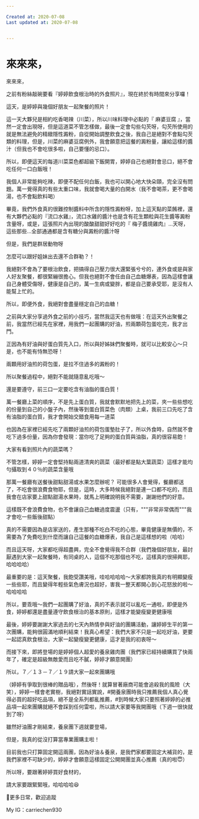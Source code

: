 ```yaml
---

Created at: 2020-07-08
Last updated at: 2020-07-08


---
```


# 來來來，


來來來，

之前有粉絲敲碗要看『婷婷飲食根治時的外食照片』，現在終於有時間來分享囉！

這天，是婷婷與幾個好朋友一起聚餐的照片！

這一天大夥兒是相約吃香喝辣（川菜），所以川味料理中必點的『 麻婆豆腐 』，當然一定會出現呀，但是這道菜不管怎樣做，最後一定會勾些勾芡呀，勾芡所使用的就是無法避免的精緻隱性澱粉，自從開始調整飲食之後，我自己是絕對不會點勾芡類的料理，但是，川菜的麻婆豆腐例外，我會願意把這餐的澱粉量，讓給這樣的醬汁（但我也不會吃很多啦，自己要懂的忌口）。

所以，即便這天的每道川菜菜色都超級下飯開胃，婷婷自己也絕對會忌口，絕不會吃任何一口白飯哦！

我個人非常能夠吃辣，即便不配任何白飯，我也可以開心地大快朵頤，完全沒有問題。萬一覺得真的有些太重口味，我就會喝大量的白開水（我不會喝茶，更不會喝湯，也不會點飲料喝）

畢竟，我們外食真的很難控制醬料中所含的隱性澱粉呀，加上這天點的菜餚裡，還有大夥們必點的『流口水雞』，流口水雞的醬汁也是含有花生顆粒與花生醬等澱粉含量呀，或是，這張照片內出現的酸酸甜甜好好吃的『 梅子醬燒雞肉』...天呀，這些那些...全部通通都是含有糖分與澱粉的醬汁呀

但是，我們是群居動物呀

怎麼可以跟好姐妹出去還不合群勒？！

我絕對不會為了要根治飲食，把搞得自己壓力很大還緊張兮兮的，連外食或是與家人好友聚餐，都很緊繃很擔心。但我也絕對不會任由自己血糖爆表，因為這樣會讓自己身體受傷呀，健康是自己的，萬一生病或變胖，都是自己要承受耶，是沒有人能幫上忙的。

所以，即便外食，我絕對會盡量穩定自己的血糖！

之前與大家分享過外食之前的小技巧，當然我這天也有做哦：在這天外出聚餐之前，我當然已經先在家裡，用我們一起團購的好油，煎兩顆荷包蛋吃完，我才出門。

正因為有好油與好蛋白質先入口，所以與好姊妹們聚餐時，就可以比較安心～只是，也不能有恃無恐呀！

兩顆用好油煎的荷包蛋，是拉不住過多的澱粉的！

所以聚餐過程中，絕對不能就隨意亂吃哦～

還是要遵守，前三口一定要吃含有油脂的蛋白質！

萬一餐廳上菜的順序，不是先上蛋白質，我就會默默地把先上的菜，夾一些些想吃的份量到自己的小盤子內，然後等到蛋白質菜色（肉類）上桌，我前三口先吃了含有油脂的蛋白質，我才會開始交錯食用每一道菜

也因為在家裡已經先吃了兩顆好油煎的荷包蛋墊肚子了，所以外食時，自然就不會吃下過多份量，因為你會發現：當你吃了足夠的蛋白質與油脂，真的很容易飽！

大家有看到照片內的蔬菜嗎？

不管怎樣，婷婷一定會堅持點兩道清爽的蔬菜（最好都是點大葉蔬菜）這樣才能均勻攝取到４０％的蔬菜含量哦

那萬一餐廳有送餐後甜點甜湯或水果怎麼辦呢？
可能很多人會覺得，餐廳都送了，不吃會很浪費食物耶，但是，這時，大多時候我絕對是連一口都不吃的，而且我會在店家要上甜點甜湯水果時，就馬上明確說明我不需要，謝謝他們的好意。

這樣既不會浪費食物，也不會讓自己血糖過度震盪（只有，"""非常非常偶而"""我才會吃一些飯後甜點）

真的不需要因為是店家送的，產生那種不吃白不吃的心態，畢竟健康是無價的，不需要為了免費吃到什麼而讓自己這餐的血糖爆表，我自己是這樣想的啦（哈哈）

而且這天呀，大家都吃得超盡興，完全不會覺得我不合群（我們幾個好朋友，最討厭遇到大家一起聚餐時，有同桌的人，這個不吃那個也不吃，這樣真的很掃興耶，哈哈哈哈）

最重要的是：這天聚餐，我飽受讚美哦，哇哈哈哈哈～大家都誇我真的有明顯變瘦一些些耶，而且變得年輕些氣色膚況也超好，害我一整天都開心到心花怒放的啦～哈哈哈哈

所以，要乖哦～我們一起團購了好油，真的不表示就可以亂吃一通啦，即便是外食，婷婷都還是盡量遵守飲食根治的基本原則，這樣才能變瘦變更健康哦

最後，婷婷要謝謝大家過去的七天內熱情參與好油的團購活動，讓婷婷生平的第一次團購，能夠很圓滿地順利結束！我真心希望：我們大家不只是一起吃好油，更要一起認真飲食根治，大家一起變瘦變更健康，這才是我的初衷呀～

而接下來，即將登場的是婷婷個人超愛的養泉雞肉團（我們家已經持續購買了快兩年了，確定是超級無敵愛而且吃不膩，婷婷才願意開團）

所以，７／１３－７／１９請大家一起來團購哦

（婷婷有爭取到很棒的贈品哦），然後呀！就算冒著廠商可能會追殺我的風險（大笑），婷婷一樣會老實樹，我絕對實話實說，#開養泉團時我只推薦我個人真心覺得必買的超好吃品項，絕不是全系列都亂推薦，#到時候大家只要照著婷婷的必推品項一起來團購就絕不會踩到任何雷啦，所以請大家要等我開團哦（下週一很快就到了呀）

雖然好油團才剛結束，養泉團下週就要登場，

但是，我真的從沒打算當專業團購主啦！

目前我也只打算固定開這兩團，因為好油＆養泉，是我們家都要固定大補貨的，是我們家裡不可缺少的，婷婷才會願意這樣固定公開開團並真心推薦（真的啦😇）

所以呀，要跟著婷婷買好食材的，

請大家要跟緊緊哦，哈哈哈哈😆

💙更多日常，歡迎追蹤

My IG：carriechen930

